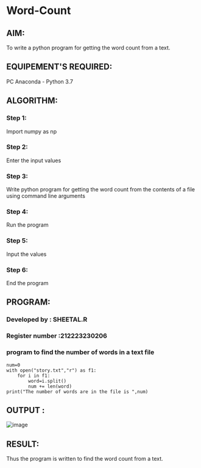 # Word-Count
## AIM:
To write a python program for getting the word count from a text.
## EQUIPEMENT'S REQUIRED: 
PC
Anaconda - Python 3.7
## ALGORITHM: 
### Step 1:
Import numpy as np
### Step 2: 
Enter the input values
### Step 3: 
Write python program for getting the word count from the contents of a file using command line arguments
### Step 4:  
Run the program
### Step 5: 
Input the values
### Step 6: 
End the program
## PROGRAM:
### Developed by : SHEETAL.R
### Register number :212223230206
### program to find the number of words in a text file
```
num=0
with open("story.txt","r") as f1:
    for i in f1:
        word=i.split()
        num += len(word)
print("The number of words are in the file is ",num)
```
## OUTPUT :
![image](https://github.com/Sheetalshee/Word-Count/assets/144979107/c9842b15-63e6-4727-91f8-68283f573bc9)


## RESULT:
Thus the program is written to find the word count from a text.
